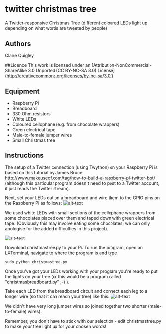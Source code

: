 # twitter christmas tree 
A Twitter-responsive Christmas Tree (different coloured LEDs light up depending on what words are tweeted by people)

## Authors
Claire Quigley

##Licence
This work is licensed under an [Attribution-NonCommercial-ShareAlike 3.0 Unported (CC BY-NC-SA 3.0) License] (http://creativecommons.org/licenses/by-nc-sa/3.0/)

## Equipment
* Raspberry Pi
* Breadboard
* 330 Ohm resistors
* White LEDs
* Coloured cellophane (e.g. from chocolate wrappers)
* Green electrical tape
* Male-to-female jumper wires
* Small Christmas tree

## Instructions

The setup of a Twitter connection (using Twython) on your Raspberry Pi is based on this tutorial by James Bruce: http://www.makeuseof.com/tag/how-to-build-a-raspberry-pi-twitter-bot/  
(although this particular program doesn't need to post to a Twitter account, it just reads the Twitter stream).

Next, set your LEDs out on a breadboard and wire them to the GPIO pins on the Raspberry Pi as follows: ![alt-text](http://glasgow.coderdojo.co/christmastree/xmastreeCircuit_colours_numbers.png "Initial circuit layout")

We used white LEDs with small sections of the cellophane wrappers from some chocolates placed over them and taped down with green electrical tape.  (Obviously this may involve eating some chocolates; we can only apologise for the added difficulties in this project).

![alt-text](http://glasgow.coderdojo.co/christmastree/redled.jpg "colouring LEDs with cellophane")

Download christmastree.py to your Pi.  To run the program, open an LXTerminal, [navigate](https://www.raspberrypi.org/documentation/usage/terminal/) to where the program is and type 

`sudo python christmastree.py`

Once you've got your LEDs working with your program you're ready to put the lights on your tree (or this would be a program called "christmasbreadboard.py" ;-) ). 

Take each LED from the breadboard circuit and connect each leg to a longer wire (so that it can reach your tree) like this: ![alt-text](http://glasgow.coderdojo.co/christmastree/onetreewire_bb.png "longer wire attached to LED")

We didn't have very long jumper wires so joined together two shorter (male-to-female) wires).

Remember, you don't have to stick with our selection - edit christmastree.py to make your tree light up for your chosen words!

